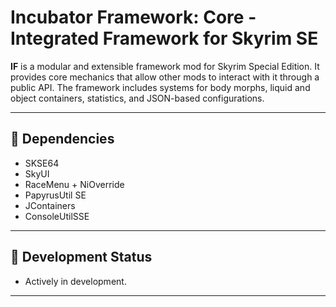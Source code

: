 
# Incubator Framework: Core - Integrated Framework for Skyrim SE

**IF** is a modular and extensible framework mod for Skyrim Special Edition. It provides core mechanics that allow other mods to interact with it through a public API. The framework includes systems for body morphs, liquid and object containers, statistics, and JSON-based configurations.

---

## 🔌 Dependencies

- SKSE64
- SkyUI
- RaceMenu + NiOverride
- PapyrusUtil SE
- JContainers
- ConsoleUtilSSE

---

## 🔧 Development Status

- Actively in development.  

---